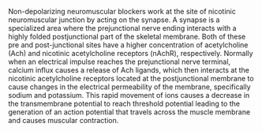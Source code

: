 Non-depolarizing neuromuscular blockers work at the site of nicotinic neuromuscular junction by acting on the synapse. A synapse is a specialized area where the prejunctional nerve ending interacts with a highly folded postjunctional part of the skeletal membrane. Both of these pre and post-junctional sites have a higher concentration of acetylcholine (Ach) and nicotinic acetylcholine receptors (nAchR), respectively. Normally when an electrical impulse reaches the prejunctional nerve terminal, calcium influx causes a release of Ach ligands, which then interacts at the nicotinic acetylcholine receptors located at the postjunctional membrane to cause changes in the electrical permeability of the membrane, specifically sodium and potassium. This rapid movement of ions causes a decrease in the transmembrane potential to reach threshold potential leading to the generation of an action potential that travels across the muscle membrane and causes muscular contraction.